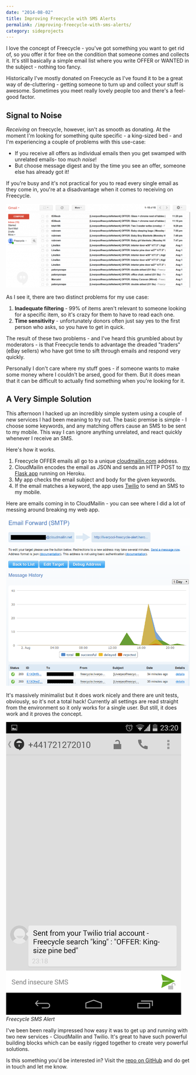 ```yaml
---
date: "2014-08-02"
title: Improving Freecycle with SMS Alerts
permalink: /improving-freecycle-with-sms-alerts/
category: sideprojects
---
```

I love the concept of Freecycle - you've got something you want to get rid of, so you offer it for free on the condition that someone comes and collects it. It's still basically a simple email list where you write OFFER or WANTED in the subject - nothing too fancy.

Historically I've mostly donated on Freecycle as I've found it to be a great way of de-cluttering - getting someone to turn up and collect your stuff is awesome. Sometimes you meet really lovely people too and there's a feel-good factor.

## Signal to Noise

*Receiving* on freecycle, however, isn't as smooth as donating. At the moment I'm looking for something quite specific - a king-sized bed - and I'm experiencing a couple of problems with this use-case:

  * If you receive all offers as individual emails then you get swamped with unrelated emails- too much *noise*!
  * But choose message digest and by the time you see an offer, someone else has already got it!

If you're busy and it's not practical for you to read every single email as they come in, you're at a disadvantage when it comes to receiving on Freecycle.

![screenshot of lots of emails from freecycle](/img/freecycle-too-many-emails.png)

As I see it, there are two distinct problems for my use case:

  1. **Inadequate filtering** - 99% of items aren't relevant to someone looking for a specific item, so it's crazy for them to have to read each one.
  2. **Time sensitivity** - unfortunately donors often just say yes to the first person who asks, so you have to get in quick.

The result of these two problems - and I've heard this grumbled about by moderators - is that Freecycle tends to advantage the dreaded "traders" (eBay sellers) who have got time to sift through emails and respond very quickly.

Personally I don't care where my stuff goes - if someone wants to make some money where I couldn't be arsed, good for them. But it does mean that it can be difficult to actually find something when you're looking for it.

## A Very Simple Solution

This afternoon I hacked up an incredibly simple system using a couple of new services I had been meaning to try out. The basic premise is simple - I choose some keywords, and any matching offers cause an SMS to be sent to my mobile. This way I can ignore anything unrelated, and react quickly whenever I receive an SMS.

Here's how it works.

  1. Freecycle OFFER emails all go to a unique <a title="cloudmailin" href="http://cloudmailin.com" target="_blank">cloudmailin.com</a> address.
  2. CloudMailin encodes the email as JSON and sends an HTTP POST to <a title="Freecycle SMS alerts" href="https://github.com/fawkesley/liverpool-freecycle-alerts" target="_blank">my Flask app</a> running on Heroku.
  3. My app checks the email subject and body for the given keywords.
  4. If the email matches a keyword, the app uses <a title="Twilio" href="https://www.twilio.com/" target="_blank">Twilio</a> to send an SMS to my mobile.

Here are emails coming in to CloudMailin - you can see where I did a lot of messing around breaking my web app.

![CloudMailIn email management panel](/img/cloudmailin-email-management-panel.png)


It's massively minimalist but it does work nicely and there are unit tests, obviously, so it's not a total hack! Currently all settings are read straight from the environment so it only works for a single user. But still, it does work and it proves the concept.

![SMS alert received from a Freecycle email](/img/freecycle-sms-alert.png)
*Freecycle SMS Alert*

I've been been really impressed how easy it was to get up and running with two new services - CloudMailin and Twilio. It's great to have such powerful building blocks which can be easily rigged together to create very powerful solutions.

Is this something you'd be interested in? Visit the [repo on GitHub](https://github.com/fawkesley/liverpool-freecycle-alerts) and do get in touch and let me know.

